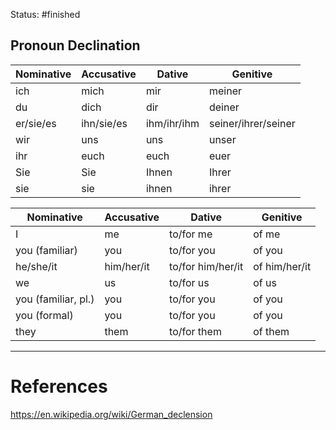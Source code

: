 Status: #finished 

## Pronoun Declination
| Nominative| Accusative | Dative | Genitive |
|-----------------------|-----------------------------|-------------------------|-----------------------|
| ich                   | mich                        | mir                     | meiner                |
| du                    | dich                        | dir                     | deiner                |
| er/sie/es             | ihn/sie/es                  | ihm/ihr/ihm             | seiner/ihrer/seiner    |
| wir                   | uns                         | uns                     | unser                 |
| ihr                   | euch                        | euch                    | euer                  |
| Sie                   | Sie                         | Ihnen                   | Ihrer                |
| sie                   | sie                         | ihnen                   | ihrer                |

| Nominative| Accusative | Dative | Genitive |
|-----------------------|-----------------------------|-------------------------|-----------------------|
| I                     | me                          | to/for me               | of me                 |
| you (familiar)        | you                         | to/for you              | of you                |
| he/she/it              | him/her/it                  | to/for him/her/it       | of him/her/it         |
| we                    | us                          | to/for us               | of us                 |
| you (familiar, pl.)   | you                         | to/for you              | of you                |
| you (formal)          | you                         | to/for you              | of you                |
| they                  | them                         | to/for them              | of them                |





---
# References
https://en.wikipedia.org/wiki/German_declension